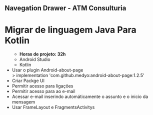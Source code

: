 ## Navegation Drawer - ATM Consulturia

  # Migrar de linguagem Java Para Kotlin
  
  <ul>
    <ul>
      <b><li>Horas de projeto: 32h</b></li>
      <li>Android Studio</li>
      <li>Kotlin</li>
      </ul>
    <li> Usar o plugin Android-about-page</li>
         > implementation 'com.github.medyo:android-about-page:1.2.5'
    <li> Criar Packge UI</>
    <li> Permitir acesso para ligações</>
    <li> Permitir acesso para ao e-mail</>
    <li> Acessar e-mail inserindo automáticamente o assunto e o inicio da mensagem</>
    <li> Usar FrameLayout e FragmentsActivitys

  </ul>
